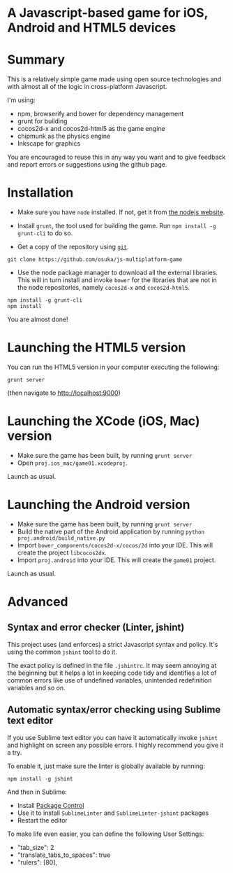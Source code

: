 # A Javascript-based game for iOS, Android and HTML5 devices

# Summary

This is a relatively simple game made using open source technologies
and with almost all of the logic in cross-platform Javascript.

I'm using:

* npm, browserify and bower for dependency management
* grunt for building
* cocos2d-x and cocos2d-html5 as the game engine
* chipmunk as the physics engine
* Inkscape for graphics

You are encouraged to reuse this in any way you want and to give
feedback and report errors or suggestions using the github page.

# Installation

* Make sure you have `node` installed. If not, get it from [the nodejs website](http://nodejs.org/).
* Install `grunt`, the tool used for building the game. Run `npm install -g grunt-cli` to do so.

* Get a copy of the repository using [`git`](http://git-scm.com/).

```
git clone https://github.com/osuka/js-multiplatform-game
```

* Use the node package manager to download all the external libraries.
This will in turn install and invoke `bower` for the libraries that are not in the node repositories,
namely `cocos2d-x` and `cocos2d-html5`.

```
npm install -g grunt-cli
npm install
```

You are almost done!

# Launching the HTML5 version

You can run the HTML5 version in your computer executing the following:

```
grunt server
```
(then navigate to [http://localhost:9000](http://localhost:9000))


# Launching the XCode (iOS, Mac) version

* Make sure the game has been built, by running `grunt server`
* Open `proj.ios_mac/game01.xcodeproj`.

Launch as usual.

# Launching the Android version

* Make sure the game has been built, by running `grunt server`
* Build the native part of the Android application by running `python proj.android/build_native.py`
* Import `bower_components/cocos2d-x/cocos/2d` into your IDE. This will create
the project `libcocos2dx`.
* Import `proj.android` into your IDE. This will create the `game01` project.

Launch as usual.


# Advanced

## Syntax and error checker (Linter, jshint)

This project uses (and enforces) a strict Javascript syntax and policy. It's
using the common `jshint` tool to do it.

The exact policy is defined in the file `.jshintrc`. It may seem annoying at the
beginning but it helps a lot in keeping code tidy and identifies a lot of
common errors like use of undefined variables, unintended redefinition variables
and so on.

## Automatic syntax/error checking using Sublime text editor

If you use Sublime text editor you can have it automatically invoke `jshint` and
highlight on screen any possible errors. I highly recommend you give it a try.

To enable it, just make sure the linter is globally available by running:

```
npm install -g jshint
```

And then in Sublime:

* Install [Package Control](https://sublime.wbond.net/installation)
* Use it to install `SublimeLinter` and `SublimeLinter-jshint` packages
* Restart the editor

To make life even easier, you can define the following User Settings:

* "tab_size": 2
* "translate_tabs_to_spaces": true
* "rulers": [80],

